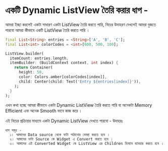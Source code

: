 # একটি Dynamic ListView তৈরি করার ধাপ -

আমরা ইচ্ছা করলেই একটা সাধারণ একটা ListView তৈরি করতে পারি, নিচের উদাহরণ দেখলেই আমরা বুজতে পারবো আমরা কীভাবে একটি ListView তৈরি করতে পারি ।
```dart
final List<String> entries = <String>['A', 'B', 'C'];
final List<int> colorCodes = <int>[600, 500, 100];

ListView.builder(
  itemCount: entries.length,
  itemBuilder: (BuildContext context, int index) {
    return Container(
      height: 50,
      color: Colors.amber[colorCodes[index]],
      child: Center(child: Text('Entry ${entries[index]}')),
    );
  }
); 
```

এখন কথা হচ্ছে আমরা কীভাবে একটা Dynamic ListView তৈরি করতে পারি যা অনেকটা Memory Efficient এবং অনেক Smooth ভাবে কাজ করে ।

এই নিচের প্রক্রিয়ার মাধ্যমে একটা Dynamic ListView দেখতে পারবো - উদাহরঃ

    ধাপ সমূহ - 
      ১। আমাদের Data source থেকে ডাটা পাঠানোর বেবস্থা করতে হবে ।
      ২। আমাদের ডাটা Source কে Widget এ Convert করতে হবে ।
      ৩। আমাদের এই Converted Widget কে ListView এর Children হিসাবে ব্যাবহার করতে হবে ।

```dart


```